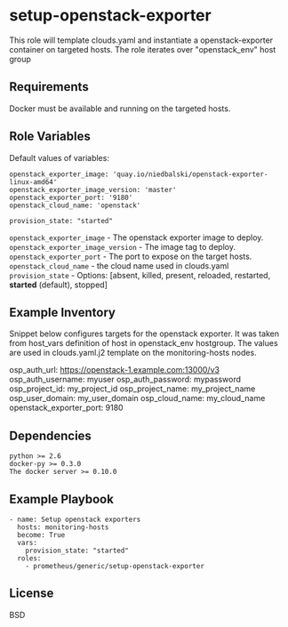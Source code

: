 setup-openstack-exporter
=========

This role will template clouds.yaml and instantiate a openstack-exporter container on targeted hosts. The role iterates over "openstack_env" host group

Requirements
------------

Docker must be available and running on the targeted hosts.

Role Variables
--------------
Default values of variables:
```
openstack_exporter_image: 'quay.io/niedbalski/openstack-exporter-linux-amd64'
openstack_exporter_image_version: 'master'
openstack_exporter_port: '9180'
openstack_cloud_name: 'openstack'

provision_state: "started"
```
`openstack_exporter_image` - The openstack exporter image to deploy.
`openstack_exporter_image_version` - The image tag to deploy.
`openstack_exporter_port` - The port to expose on the target hosts.
`openstack_cloud_name` - the cloud name used in clouds.yaml
`provision_state` - Options: [absent, killed, present, reloaded, restarted, **started** (default), stopped]

Example Inventory
-----------------

Snippet below configures targets for the openstack exporter. It was taken from host_vars definition of host in openstack_env hostgroup. The values are used in clouds.yaml.j2 template on the monitoring-hosts nodes.

osp_auth_url: https://openstack-1.example.com:13000/v3
osp_auth_username: myuser
osp_auth_password: mypassword
osp_project_id: my_project_id
osp_project_name: my_project_name
osp_user_domain: my_user_domain
osp_cloud_name: my_cloud_name
openstack_exporter_port: 9180


Dependencies
------------
```
python >= 2.6
docker-py >= 0.3.0
The docker server >= 0.10.0
```

Example Playbook
----------------
```
- name: Setup openstack exporters
  hosts: monitoring-hosts
  become: True
  vars:
    provision_state: "started"
  roles:
    - prometheus/generic/setup-openstack-exporter
```

License
-------

BSD

